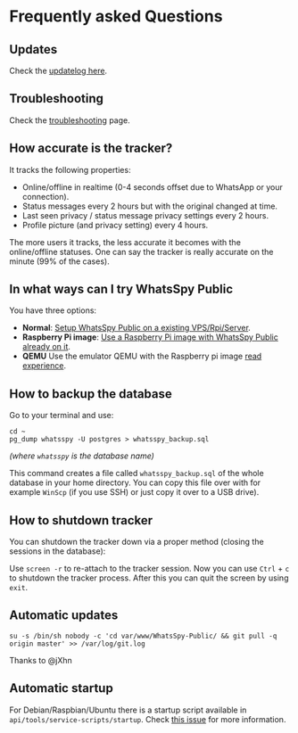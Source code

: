 # Frequently asked Questions

## Updates

Check the [updatelog here](updates).

## Troubleshooting

Check the [troubleshooting](troubleshooting) page.

## How accurate is the tracker?

It tracks the following properties:

* Online/offline in realtime (0-4 seconds offset due to WhatsApp or your connection).
* Status messages every 2 hours but with the original changed at time.
* Last seen privacy / status message privacy settings every 2 hours.
* Profile picture (and privacy setting) every 4 hours.

The more users it tracks, the less accurate it becomes with the online/offline statuses. One can say the tracker is really accurate on the minute (99% of the cases).

## In what ways can I try WhatsSpy Public

You have three options:

* **Normal**: [Setup WhatsSpy Public on a existing VPS/Rpi/Server](getting-started).
* **Raspberry Pi image**: [Use a Raspberry Pi image with WhatsSpy Public already on it](getting-started-rpi-image).
* **QEMU** Use the emulator QEMU with the Raspberry pi image [read experience](https://gitlab.maikel.pro/maikeldus/WhatsSpy-Public/issues/200).

## How to backup the database

Go to your terminal and use:
```
cd ~
pg_dump whatsspy -U postgres > whatsspy_backup.sql
```
*(where `whatsspy` is the database name)*

This command creates a file called `whatsspy_backup.sql` of the whole database in your home directory. You can copy this file over with for example `WinScp` (if you use SSH) or just copy it over to a USB drive).

## How to shutdown tracker

You can shutdown the tracker down via a proper method (closing the sessions in the database):

Use `screen -r` to re-attach to the tracker session. Now you can use `Ctrl` + `c` to shutdown the tracker process. After this you can quit the screen by using `exit`.

## Automatic updates

```
su -s /bin/sh nobody -c 'cd var/www/WhatsSpy-Public/ && git pull -q origin master' >> /var/log/git.log
```
Thanks to @jXhn

## Automatic startup

For Debian/Raspbian/Ubuntu there is a startup script available in `api/tools/service-scripts/startup`. Check [this issue](https://gitlab.maikel.pro/maikeldus/WhatsSpy-Public/issues/7) for more information.